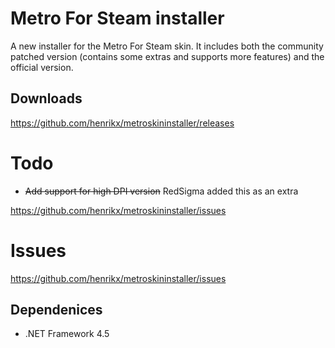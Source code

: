 # Metro For Steam installer

A new installer for the Metro For Steam skin. 
It includes both the community patched version (contains some extras and supports more features) and the official version.

## Downloads
https://github.com/henrikx/metroskininstaller/releases

# Todo
* ~~Add support for high DPI version~~ RedSigma added this as an extra

https://github.com/henrikx/metroskininstaller/issues

# Issues
https://github.com/henrikx/metroskininstaller/issues

## Dependenices
* .NET Framework 4.5

